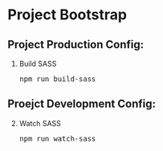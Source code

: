 # Project Bootstrap

## Project Production Config:
1. Build SASS <pre>npm run build-sass</pre> 

## Proejct Development Config:
2. Watch SASS<pre>npm run watch-sass</pre>  
